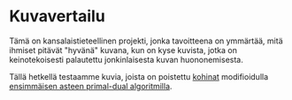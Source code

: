 # Kuvavertailu

Tämä on kansalaistieteellinen projekti,
jonka tavoitteena on ymmärtää, mitä ihmiset
pitävät "hyvänä" kuvana, kun on kyse kuvista,
jotka on keinotekoisesti palautettu
jonkinlaisesta kuvan huononemisesta.

Tällä hetkellä testaamme kuvia, joista on
poistettu [kohinat](https://en.wikipedia.org/wiki/Noise_reduction#In_images)
modifioidulla
[ensimmäisen asteen primal-dual algoritmilla](https://github.com/lily-mosquitoes/image-recovery).
